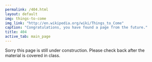 ```yaml
---
permalink: /404.html
layout: default
img: things-to-come
img_link: "http://en.wikipedia.org/wiki/Things_to_Come"
caption: "Congratulations, you have found a page from the future."
title: 404
active_tab: main_page
---
```


Sorry this page is still under construction. Please check back after the material is covered in class.

